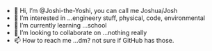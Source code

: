 - 👋 Hi, I’m @Joshi-the-Yoshi, you can call me Joshua/Josh
- 👀 I’m interested in ...engineery stuff, physical, code, environmental
- 🌱 I’m currently learning ...school
- 💞️ I’m looking to collaborate on ...nothing really
- 📫 How to reach me ...dm? not sure if GitHub has those.

<!---
Joshi-the-Yoshi/Joshi-the-Yoshi is a ✨ special ✨ repository because its `README.md` (this file) appears on your GitHub profile.
You can click the Preview link to take a look at your changes.
--->
